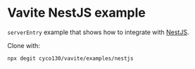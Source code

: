 # Vavite NestJS example

`serverEntry` example that shows how to integrate with [NestJS](https://nestjs.com/).

Clone with:

```bash
npx degit cyco130/vavite/examples/nestjs
```
